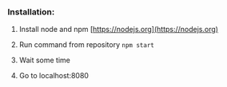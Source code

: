 ### Installation:

1. Install node and npm [https://nodejs.org](https://nodejs.org)

2. Run command from repository
    `npm start`

3. Wait some time

4. Go to localhost:8080